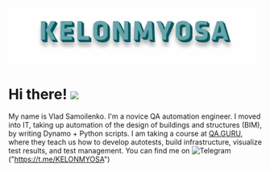 ![Header](https://github.com/KELONMYOSA/KELONMYOSA/blob/main/assets/Header.gif "Header")

# Hi there! <img src="https://" width="30px">

My name is Vlad Samoilenko. I'm a novice QA automation engineer. I moved into IT, taking up automation of the design of buildings and structures (BIM), by writing Dynamo + Python scripts. I am taking a course at [QA.GURU](https://qa.guru), where they teach us how to develop autotests, build infrastructure, visualize test results, and test management. You can find me on ![Telegram]()("https://t.me/KELONMYOSA")


